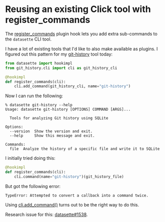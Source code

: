 # Reusing an existing Click tool with register_commands

The [register_commands](https://docs.datasette.io/en/stable/plugin_hooks.html#register-commands-cli) plugin hook lets you add extra sub-commands to the `datasette` CLI tool.

I have a lot of existing tools that I'd like to also make available as plugins. I figured out this pattern for my [git-history](https://datasette.io/tools/git-history) tool today:

```python
from datasette import hookimpl
from git_history.cli import cli as git_history_cli

@hookimpl
def register_commands(cli):
    cli.add_command(git_history_cli, name="git-history")
```
Now I can run the following:

```
% datasette git-history --help
Usage: datasette git-history [OPTIONS] COMMAND [ARGS]...

  Tools for analyzing Git history using SQLite

Options:
  --version  Show the version and exit.
  --help     Show this message and exit.

Commands:
  file  Analyze the history of a specific file and write it to SQLite
```

I initially tried doing this:

```python
@hookimpl
def register_commands(cli):
    cli.command(name="git-history")(git_history_file)
```
But got the following error:

    TypeError: Attempted to convert a callback into a command twice.

Using [cli.add_command()](https://click.palletsprojects.com/en/8.0.x/api/?highlight=add_command#click.Group.add_command) turns out to be the right way to do this.

Research issue for this: [datasette#1538](https://github.com/simonw/datasette/issues/1538).
